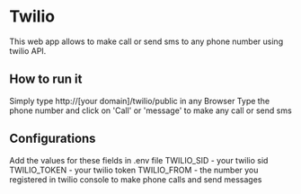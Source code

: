 # Twilio

This web app allows to make call or send sms to any phone number using twilio API.

## How to run it

Simply type http://[your domain]/twilio/public in any Browser
Type the phone number and click on 'Call' or 'message' to make any call or send sms

## Configurations
Add the values for these fields in .env file
TWILIO_SID - your twilio sid
TWILIO_TOKEN - your twilio token
TWILIO_FROM - the number you registered in twilio console to make phone calls and send messages
